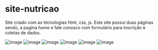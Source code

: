 # site-nutricao
Site criado com as técnologias html, css, js.
Este site possui duas páginas sendo, a pagina home e fale conosco com formulário para inscrição e coletas de dados.

![image](https://user-images.githubusercontent.com/107383187/181371670-9f599bff-e08b-4ea1-a143-ea1b39273cac.png)
![image](https://user-images.githubusercontent.com/107383187/181372512-cc67a63a-54d4-4d4f-982f-6fb53a4635a4.png)
![image](https://user-images.githubusercontent.com/107383187/181372737-4b33d5c9-3f87-4388-95a8-544675f776d4.png)
![image](https://user-images.githubusercontent.com/107383187/181372871-e31f4c59-2136-434a-8c3a-7414da7972fe.png)
![image](https://user-images.githubusercontent.com/107383187/181373169-7ac14140-8e2e-49e7-b12d-2040e790002a.png)
![image](https://user-images.githubusercontent.com/107383187/181373481-b7f2f9fc-c6e7-4e75-9eaf-fa78f0e82f85.png)







